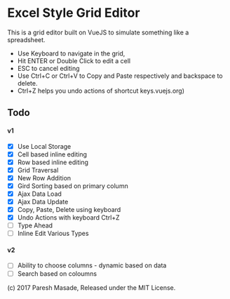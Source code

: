 # Excel Style Grid Editor

This is a grid editor built on VueJS to simulate something like a spreadsheet.

- Use Keyboard to navigate in the grid,
- Hit ENTER or Double Click to edit a cell
- ESC to cancel editing
- Use Ctrl+C or Ctrl+V to Copy and Paste respectively and backspace to delete.
- Ctrl+Z helps you undo actions of shortcut keys.vuejs.org)


## Todo

#### v1

- [x] Use Local Storage
- [x] Cell based inline editing
- [x] Row based inline editing
- [x] Grid Traversal
- [x] New Row Addition
- [x] Gird Sorting based on primary column
- [x] Ajax Data Load
- [x] Ajax Data Update
- [x] Copy, Paste, Delete using keyboard
- [x] Undo Actions with keyboard Ctrl+Z
- [ ] Type Ahead
- [ ] Inline Edit Various Types

#### v2
- [ ] Ability to choose columns - dynamic based on data
- [ ] Search based on coloumns

(c) 2017 Paresh Masade, Released under the MIT License.